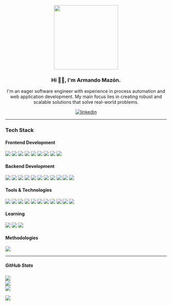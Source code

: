 <div id="header" align="center">
<img src="https://media3.giphy.com/media/v1.Y2lkPTc5MGI3NjExdzN4bDQzMGhvcGVmbGludG9kd2YwNTlxb2VybWNsdzdjY2p1bWpvZiZlcD12MV9pbnRlcm5hbF9naWZfYnlfaWQmY3Q9Zw/qgQUggAC3Pfv687qPC/giphy.gif" width="200"/>
</div>

<div align="center">
<h3>Hi 👋🏻, I'm Armando Mazón.</h3>
  <p>I'm an eager software engineer with experience in process automation and web application development. My main focus lies in creating robust and scalable solutions that solve real-world problems.</p>
 <a href="https://www.linkedin.com/in/armadomzn/" target="_blank"><img alt="linkedin" src="https://img.shields.io/badge/LinkedIn-000?logo=linkedin&logoColor=white&style=for-the-badge"/></a>
</div>

---

<h3>Tech Stack</h3>
<section>
<h4>Frontend Development</h4>
<p>
  <img src="https://img.shields.io/badge/HTML5-E34F26?style=for-the-badge&logo=html5&logoColor=white" />
  <img src="https://img.shields.io/badge/CSS3-1572B6?style=for-the-badge&logo=css3&logoColor=white"/>
  <img src="https://img.shields.io/badge/javascript-%23323330.svg?style=for-the-badge&logo=javascript&logoColor=%23F7DF1E"/>
  <img src="https://img.shields.io/badge/typescript-%23007ACC.svg?style=for-the-badge&logo=typescript&logoColor=white" />
  <img src="https://img.shields.io/badge/daisyui-5A0EF8?style=for-the-badge&logo=daisyui&logoColor=white" />
  <img src="https://img.shields.io/badge/react-%2320232a.svg?style=for-the-badge&logo=react&logoColor=%2361DAFB" />
  <img src="https://img.shields.io/badge/redux-%23593d88.svg?style=for-the-badge&logo=redux&logoColor=white" />
  <img src="https://img.shields.io/badge/styled--components-DB7093?style=for-the-badge&logo=styled-components&logoColor=white" />
  <img src="https://img.shields.io/badge/tailwindcss-%2338B2AC.svg?style=for-the-badge&logo=tailwind-css&logoColor=white" />
</p>
</section>
<section>
<h4>Backend Development</h4>
<p>
<img src="https://img.shields.io/badge/c%23-%23239120.svg?style=for-the-badge&logo=csharp&logoColor=white"/>
<img src="https://img.shields.io/badge/python-3670A0?style=for-the-badge&logo=python&logoColor=ffdd54" />
<img src="https://img.shields.io/badge/django-%23092E20.svg?style=for-the-badge&logo=django&logoColor=white" />
<img src="https://img.shields.io/badge/express.js-%23404d59.svg?style=for-the-badge&logo=express&logoColor=%2361DAFB" />
<img src="https://img.shields.io/badge/node.js-6DA55F?style=for-the-badge&logo=node.js&logoColor=white" />
<img src="https://img.shields.io/badge/NODEMON-%23323330.svg?style=for-the-badge&logo=nodemon&logoColor=%BBDEAD" />
<img src="https://img.shields.io/badge/MongoDB-%234ea94b.svg?style=for-the-badge&logo=mongodb&logoColor=white" />
<img src="https://img.shields.io/badge/mysql-%2300000f.svg?style=for-the-badge&logo=mysql&logoColor=white" />
<img src="https://img.shields.io/badge/postgres-%23316192.svg?style=for-the-badge&logo=postgresql&logoColor=white" />
<img src="https://img.shields.io/badge/sqlite-%2307405e.svg?style=for-the-badge&logo=sqlite&logoColor=white" />
<img src="https://img.shields.io/badge/JWT-black?style=for-the-badge&logo=JSON%20web%20tokens"/>
</p>
</section>
<section>
<h4>Tools & Technologies</h4>
<p>
<img src="https://img.shields.io/badge/markdown-%23000000.svg?style=for-the-badge&logo=markdown&logoColor=white" />
<img src="https://img.shields.io/badge/netlify-%23000000.svg?style=for-the-badge&logo=netlify&logoColor=#00C7B7"/>
<img src="https://img.shields.io/badge/Render-%46E3B7.svg?style=for-the-badge&logo=render&logoColor=white"/>
<img src="https://img.shields.io/badge/github%20pages-121013?style=for-the-badge&logo=github&logoColor=white" />
<img src="https://img.shields.io/badge/Insomnia-black?style=for-the-badge&logo=insomnia&logoColor=5849BE" />
<img src="https://img.shields.io/badge/Postman-FF6C37?style=for-the-badge&logo=postman&logoColor=white" />
<img src="https://img.shields.io/badge/Visual%20Studio%20Code-0078d7.svg?style=for-the-badge&logo=visual-studio-code&logoColor=white" />
<img src="https://img.shields.io/badge/git-%23F05033.svg?style=for-the-badge&logo=git&logoColor=white" />
<img src="https://img.shields.io/badge/github-%23121011.svg?style=for-the-badge&logo=github&logoColor=white" />
<img src="https://img.shields.io/badge/NPM-%23CB3837.svg?style=for-the-badge&logo=npm&logoColor=white" />
<img src="https://img.shields.io/badge/vite-%23646CFF.svg?style=for-the-badge&logo=vite&logoColor=white" />
</p>
</section>
<section>
<h4>Learning</h4>
<p>
<img src="https://img.shields.io/badge/.NET-5C2D91?style=for-the-badge&logo=.net&logoColor=white" />
<img src="https://img.shields.io/badge/vue.js-%2335495e.svg?style=for-the-badge&logo=vuedotjs&logoColor=%234FC08D" />
<img src="https://img.shields.io/badge/Angular-DD0031?style=for-the-badge&logo=angular&logoColor=white"/>
</p>
</section>

<section>
<h4>Methodologies</h4>
<p>
<img src="https://img.shields.io/badge/scrum-%2335495e.svg?style=for-the-badge&logo=scrum&logoColor=%234FC08D" />
</p>
</section>

---

<h5>GitHub Stats</h5>

![](https://github-readme-stats.vercel.app/api?username=armandomzn&theme=dark&hide_border=false&include_all_commits=true&count_private=true)<br/>
![](https://github-readme-streak-stats.herokuapp.com/?user=armandomzn&theme=dark&hide_border=false)<br/>
![](https://github-readme-stats.vercel.app/api/top-langs/?username=armandomzn&theme=dark&hide_border=false&include_all_commits=true&count_private=true&layout=compact)

[![](https://visitcount.itsvg.in/api?id=armandomzn&icon=0&color=0)](https://visitcount.itsvg.in)

